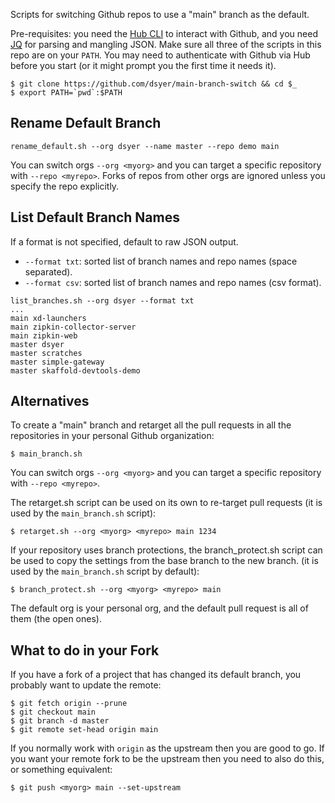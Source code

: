 Scripts for switching Github repos to use a "main" branch as the default.

Pre-requisites: you need the [Hub CLI](https://hub.github.com/) to interact with Github, and you need [JQ](https://stedolan.github.io/jq/) for parsing and mangling JSON. Make sure all three of the scripts in this repo are on your `PATH`. You may need to authenticate with Github via Hub before you start (or it might prompt you the first time it needs it).

```
$ git clone https://github.com/dsyer/main-branch-switch && cd $_
$ export PATH=`pwd`:$PATH
```

## Rename Default Branch

```
rename_default.sh --org dsyer --name master --repo demo main
```

You can switch orgs `--org <myorg>` and you can target a specific repository with `--repo <myrepo>`. Forks of repos from other orgs are ignored unless you specify the repo explicitly.

## List Default Branch Names

If a format is not specified, default to raw JSON output.

* `--format txt`: sorted list of branch names and repo names (space separated).
* `--format csv`: sorted list of branch names and repo names (csv format).

```
list_branches.sh --org dsyer --format txt
...
main xd-launchers
main zipkin-collector-server
main zipkin-web
master dsyer
master scratches
master simple-gateway
master skaffold-devtools-demo
```

## Alternatives

To create a "main" branch and retarget all the pull requests in all the repositories in your personal Github organization:

```
$ main_branch.sh
```

You can switch orgs `--org <myorg>` and you can target a specific repository with `--repo <myrepo>`.

The retarget.sh script can be used on its own to re-target pull requests (it is used by the `main_branch.sh` script):

```
$ retarget.sh --org <myorg> <myrepo> main 1234
```

If your repository uses branch protections, the branch_protect.sh script can be used to copy the settings from the base branch to the new branch. (it is used by the `main_branch.sh` script by default):

```
$ branch_protect.sh --org <myorg> <myrepo> main 
```

The default org is your personal org, and the default pull request is all of them (the open ones).

## What to do in your Fork

If you have a fork of a project that has changed its default branch, you probably want to update the remote:

```
$ git fetch origin --prune
$ git checkout main
$ git branch -d master
$ git remote set-head origin main
```

If you normally work with `origin` as the upstream then you are good to go. If you want your remote fork to be the upstream then you need to also do this, or something equivalent:

```
$ git push <myorg> main --set-upstream
```
